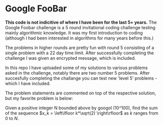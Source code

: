 # Google FooBar

**This code is not indicitive of where I have been for the last 5+ years.**
The Google Foobar challenge is a 5 round invitational coding challenge testing mainly algorithmic knowledge. It was my first introduction to coding (although I had been interested in algorithms for many years before this.)

The problems in higher rounds are pretty fun with round 5 consisting of a single problem with a 22 day time limit.
After successfully completing the challenge I was given an encrypted message, which is included. 

In this repo I have uploaded some of my solutions to various problems asked in the challenge, notably there are two number 5 problems. After succesfully completing the challange you can test new 'level 5' problems - which I have included.

The problem statements are commented on top of the respective solution, but my favorite problem is below:

Given a positive integer N bounded above by googol (10^100), find the sum of the sequence $x_k = \left\lfloor k*\sqrt(2) \right\rfloor$ as $k$ ranges from $0$ to $N$.
